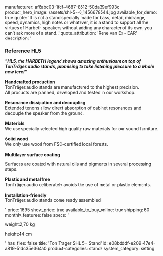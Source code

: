 manufacturer: af6abc03-1fdf-4687-8612-50da39ef993c
product_hero_image: /assets/shl-5--6_1456678544.jpg
available_for_demo: true
quote: 'It is not a stand specially made for bass, detail, midrange, speed, dynamics, high notes or whatever, it is a stand to support all the virtues of Harbeth speakers without adding any character of its own, you can’t ask more of a stand..'
quote_attribution: 'Rene van Es - EAR'
description: '<h3>Reference HL5</h3><p><i><b>"HL5, the HARBETH legend shows amazing enthusiasm on top of TonTräger.audio stands, promising to take listening pleasure to a whole new level“</b><br></i><br><b>Handcrafted production</b><br>TonTräger.audio stands are manufactured to the highest precision.&nbsp;<br>All products are planned, developed and tested in our workshop.&nbsp;<br><br><b>Resonance dissipation and decoupling</b><br>Extended tenons allow direct absorption of cabinet resonances and decouple the speaker from the ground.<br><br><b>Materials<br></b>We use specially selected high quality raw materials for our sound furniture.<br><b><br>Solid wood<br></b>We only use wood from FSC-certified local forests.<br><b><br></b><b>Multilayer surface coating</b></p><p>Surfaces are coated with natural oils and pigments in several processing steps.&nbsp;<br><br><b>Plastic and metal free</b><br>TonTräger.audio deliberately avoids the use of metal or plastic elements.<br><br><b>Installation-friendly</b><br>TonTräger.audio stands come ready assembled</p>'
price: 1695
show_price: true
available_to_buy_online: true
shipping: 60
monthly_featuree: false
specs: '<p>weight:2,70 kg</p><p>height:44 cm</p>'
has_files: false
title: 'Ton Trager SHL 5+ Stand'
id: e08bdddf-e209-47e4-a819-51dc35e364a0
product-categories: stands
system_category: setting

